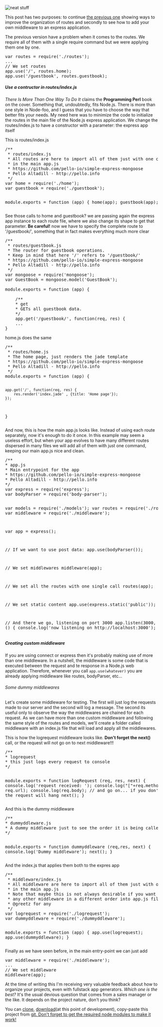 <img src="http://chicagouncommon.com/photography/neat_stuff.jpg" alt="neat stuff" title="Neat stuff" />
<p>
This post has two purposes: to continue <a href="http://www.pello.info/index.php/blog/node-js-express-routes-mongoose-simple-and-separated">the previous one</a> showing ways to improve the organization of routes and secondly to see how to add your own middleware to an express application.
</p>
<p>The previous version have a problem when it comes to the routes. We require all of them with a single require command but we were applying them one by one.</p>
<pre class="brush:js">
var routes = require('./routes');
...
// We set routes
app.use('/', routes.home);
app.use('/guestbook', routes.guestbook);
</pre>
<h5>Use a contructor in routes/index.js</h5>
<p><i>There Is More Than One Way To Do It</i> claims the <b>Programming Perl</b> book on the cover. Something that, undoubtedly, fits Node.js. There is more than one style in Node-foo, and I guess that you have to choose the way that better fits your needs. My need here was to minimize the code to initialize the routes in the main file of the Node.js express application. We change the routes/index.js to have a constructor with a parameter: the express app itself</p>
<p>This is routes/index.js</p>
<pre class="brush: js">
/**
 * routes/index.js
 * All routes are here to import all of them just with one command
 * in the main app.js
 * https://github.com/pello-io/simple-express-mongoose
 * Pello Altadill - http://pello.info
 */
var home = require('./home');
var guestbook = require('./guestbook');

module.exports = function (app) {
	home(app);
	guestbook(app);
}
</pre>

<p>See those calls to home and guestbook? we are passing again the express app instance to each route file, where we also change its shape to get that parameter. <b>Be careful!</b> now we have to specify the complete route to '/guestbook/', something that in fact makes everything much more clear</p>

<pre class="brush: js">
/**
 * routes/guestbook.js
 * The router for guestbook operations.
 * Keep in mind that here '/' refers to '/guestbook/'
 * https://github.com/pello-io/simple-express-mongoose
 * Pello Altadill - http://pello.info
 */
var mongoose = require('mongoose');
var GuestBook = mongoose.model('GuestBook');

module.exports = function (app) {

    /**
    * get
    * GETs all guestbook data.
    */
    app.get('/guestbook/', function(req, res) {
    ...
}
</pre>

<p>home.js does the same</p>
<pre class="brush: js">
/**
 * routes/home.js
 * The home page, just renders the jade template
 * https://github.com/pello-io/simple-express-mongoose
 * Pello Altadill - http://pello.info
 */
module.exports = function (app) {

	app.get('/', function(req, res) {
	    res.render('index.jade' , {title: 'Home page'});
	});

}
</pre>

<p>And now, this is how the main app.js looks like. Instead of using each route separately, now it's enough to do it once. In this example may seem a useless effort, but when your app evolves to have many different routes dispersed in many files we will add all of them with just one command, keeping our main app.js nice and clean.</p>
<pre class="brush: js">
/**
* app.js
* Main entrypoint for the app
* https://github.com/pello-io/simple-express-mongoose
* Pello Altadill - http://pello.info
*/
var express = require('express');
var bodyParser = require('body-parser');

var models = require('./models');
var routes = require('./routes');
var middleware = require('./middleware');

var app = express();

// If we want to use post data:
app.use(bodyParser());

// We set middlewares
middleware(app);

// We set all the routes with one single call
routes(app);

// We set static content
app.use(express.static('public'));

// And there we go, listening on port 3000
app.listen(3000, function () {
    console.log('now listening on http://localhost:3000');
});
</pre>

<h5>Creating custom middleware</h5>
<p>If you are using connect or express then it's probably making use of more than one middleware. In a nutshell, the middleware is some code that is executed between the request and te response in a Node.js web application. Therefore, whenever you call <code>app.use(whatever)</code> you are already applying middleware like routes, bodyParser, etc...</p>

<h6>Some dummy middlewares</h6>
<p>Let's create some middleware for testing. The first will just log the requests made to our server and the second will log a message. The second its useful only to observe the way the middlewares are chained for each request. As we can have more than one custom middleware and following the same style of the routes and models, we'll create a folder called middleware with an index.js file that will load and apply all the middlewares.</p>

<p>This is how the logrequest middleware looks like. <b>Don't forget the next()</b> call, or the request will not go on to next middleware!!!</p>
<pre class="brush: js">
/**
* logrequest
* this just logs every request to console
*/

module.exports = function logRequest (req, res, next) {
  console.log('request received: ');
  console.log("["+req.method+"] " + req.url);
  console.log(req.body);
  // and go on... if you don't call next the request will hang
  next();
}
</pre>

<p>And this is the dummy middleware</p>
<pre class="brush: js">
/**
* dummyddleware.js
* A dummy middleware just to see the order it is being called
*/

module.exports = function dummyddleware (req,res, next) {
	console.log('Dummy middleware');
	next();
}
</pre>

<p>And the index.js that applies them both to the expres app</p>
<pre class="brush: js">
/**
 * middleware/index.js
 * All middleware are here to import all of them just with one command
 * in the main app.js
 * Note that maybe this is not always desirable if you want to apply
 * any other middleware in a different order into app.js file.
 * @greetz for any
 */
var logrequest = require('./logrequest');
var dummyddleware = require('./dummyddleware');

module.exports = function (app) {
	app.use(logrequest);
	app.use(dummyddleware);
}
</pre>

<p>Finally as we have seen before, in the main entry-point we can just add</p>
<pre class="brush: js">
var middleware = require('./middleware');
...
// We set middleware
middleware(app);
</pre>
<p>At the time of writing this I'm receiving very valuable feedback about how to organize your projects, even with fullstack app generators. <i>Which one is the best?</i> It's the usual devious question that comes from a sales manager or the like. It depends on the project nature, don't you think?</p>

<p>You can <a href="https://github.com/pello-io/simple-express-mongoose.git">clone</a>, <a href="https://github.com/pello-io/simple-express-mongoose/archive/5e6253ef789d5df6e0982d94b268e67527b67656.zip">download</a>(at this point of development), copy-paste this project from <a href="https://github.com/pello-io/simple-express-mongoose">git</>. Don't forget to get the required node modules to make it work!</p>